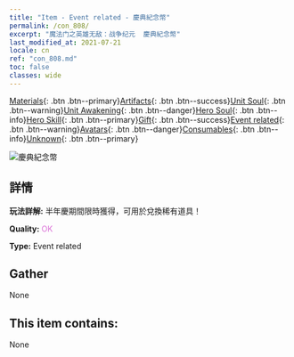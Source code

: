 ```yaml
---
title: "Item - Event related - 慶典紀念幣"
permalink: /con_808/
excerpt: "魔法门之英雄无敌：战争纪元  慶典紀念幣"
last_modified_at: 2021-07-21
locale: cn
ref: "con_808.md"
toc: false
classes: wide
---
```

 [Materials](/ItemsCN/){: .btn .btn--primary}[Artifacts](/ItemsCN/Artifacts/){: .btn .btn--success}[Unit Soul](/ItemsCN/UnitSoul/){: .btn .btn--warning}[Unit Awakening](/ItemsCN/UnitAwakening/){: .btn .btn--danger}[Hero Soul](/ItemsCN/HeroSoul/){: .btn .btn--info}[Hero Skill](/ItemsCN/HeroSkill/){: .btn .btn--primary}[Gift](/ItemsCN/Gift/){: .btn .btn--success}[Event related](/ItemsCN/Events/){: .btn .btn--warning}[Avatars](/ItemsCN/Avatars/){: .btn .btn--danger}[Consumables](/ItemsCN/Consumables/){: .btn .btn--info}[Unknown](/ItemsCN/Unknown/){: .btn .btn--primary}

 ![慶典紀念幣](/images/t/i_3066.png)

## 詳情
 **玩法詳解:** 半年慶期間限時獲得，可用於兌換稀有道具！

 **Quality:** <span style="color: #DA70D6">OK</span>

 **Type:** Event related

## Gather

  None

## This item contains:

  None

